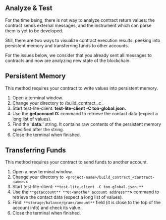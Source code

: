## Analyze & Test

For the time being, there is not way to analyze contract return values: the contract sends external messages, and the instrument which can parse them is yet to be developed.

Still, there are two ways to visualize contract execution results: peeking into persistent memory and transferring funds to other accounts.

For the issues below, we consider that you already sent all messages to contracts and now are analyzing new state of the blockchain.

## Persistent Memory

This method requires your contract to write values into persistent memory.

1. Open a terminal window.
2. Change your directory to <project-name>/build_contract_<contract-name>.c .
3. Start test-lite-client: **test-lite-client -С ton-global.json.**
4. Use the **getaccount** **0:<account address>** command to retrieve the contact data (expect a long list of values).
5. Find the '**data:**' string. It contains raw contents of the persistent memory specified after the string.
6. Close the terminal when finished.

## Transferring Funds 

This method requires your contract to send funds to another account.

1. Open a new terminal window.
2. Change your directory to` <project-name>/build_contract_<contract-name>.c`
3. Start test-lite-client: `**test-lite-client -С ton-global.json.**`
4. Use the `**getaccount** **0:<another account address**`**>** command to retrieve the contact data (expect a long list of values).
5. Find` **storage/balance/grams/amount**` field (it is close to the top of the account info) and check its value.
6. Close the terminal when finished.


  